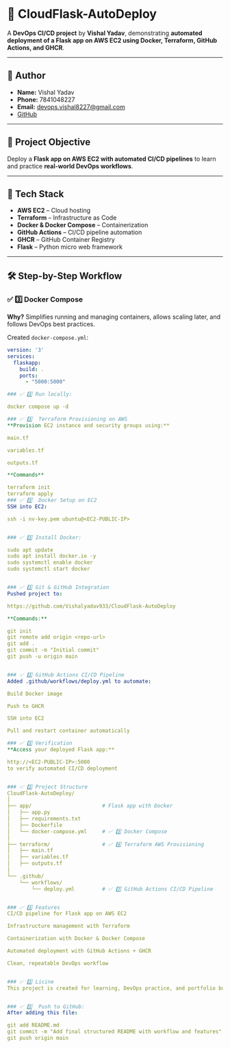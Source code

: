 # 🚀 CloudFlask-AutoDeploy

A **DevOps CI/CD project** by **Vishal Yadav**, demonstrating **automated deployment of a Flask app on AWS EC2 using Docker, Terraform, GitHub Actions, and GHCR**.

---

## 👤 Author

- **Name:** Vishal Yadav
- **Phone:** 7841048227
- **Email:** devops.vishal8227@gmail.com
- [GitHub](https://github.com/Vishalyadav933)

---

## 📌 Project Objective

Deploy a **Flask app on AWS EC2 with automated CI/CD pipelines** to learn and practice **real-world DevOps workflows**.

---

## 🚀 Tech Stack

- **AWS EC2** – Cloud hosting
- **Terraform** – Infrastructure as Code
- **Docker & Docker Compose** – Containerization
- **GitHub Actions** – CI/CD pipeline automation
- **GHCR** – GitHub Container Registry
- **Flask** – Python micro web framework

---

## 🛠️ Step-by-Step Workflow

### ✅ 3️⃣ Docker Compose

**Why?** Simplifies running and managing containers, allows scaling later, and follows DevOps best practices.

Created `docker-compose.yml`:
```yaml
version: '3'
services:
  flaskapp:
    build: .
    ports:
      - "5000:5000"

### ✅ 3️⃣ Run locally:

docker compose up -d

### ✅ 3️⃣  Terraform Provisioning on AWS
**Provision EC2 instance and security groups using:**

main.tf

variables.tf

outputs.tf

**Commands**

terraform init
terraform apply
### ✅ 3️⃣  Docker Setup on EC2
SSH into EC2:

ssh -i nv-key.pem ubuntu@<EC2-PUBLIC-IP>


### ✅ 3️⃣ Install Docker:

sudo apt update
sudo apt install docker.io -y
sudo systemctl enable docker
sudo systemctl start docker


### ✅ 3️⃣ Git & GitHub Integration
Pushed project to:

https://github.com/Vishalyadav933/CloudFlask-AutoDeploy

**Commands:**

git init
git remote add origin <repo-url>
git add .
git commit -m "Initial commit"
git push -u origin main 


### ✅ 3️⃣ GitHub Actions CI/CD Pipeline
Added .github/workflows/deploy.yml to automate:

Build Docker image

Push to GHCR

SSH into EC2

Pull and restart container automatically

### ✅ 3️⃣ Verification
**Access your deployed Flask app:**

http://<EC2-PUBLIC-IP>:5000
to verify automated CI/CD deployment


### ✅ 3️⃣ Project Structure
CloudFlask-AutoDeploy/
│
├── app/                       # Flask app with Docker
│   ├── app.py
│   ├── requirements.txt
│   ├── Dockerfile
│   └── docker-compose.yml     # ✅ 3️⃣ Docker Compose
│
├── terraform/                 # ✅ 4️⃣ Terraform AWS Provisioning
│   ├── main.tf
│   ├── variables.tf
│   ├── outputs.tf
│
└── .github/
    └── workflows/
        └── deploy.yml         # ✅ 7️⃣ GitHub Actions CI/CD Pipeline


### ✅ 3️⃣ Features
CI/CD pipeline for Flask app on AWS EC2

Infrastructure management with Terraform

Containerization with Docker & Docker Compose

Automated deployment with GitHub Actions + GHCR

Clean, repeatable DevOps workflow


### ✅ 3️⃣ Licine
This project is created for learning, DevOps practice, and portfolio building by vishal Yadav.


### ✅ 3️⃣  Push to GitHub:
After adding this file:

git add README.md
git commit -m "Add final structured README with workflow and features"
git push origin main
